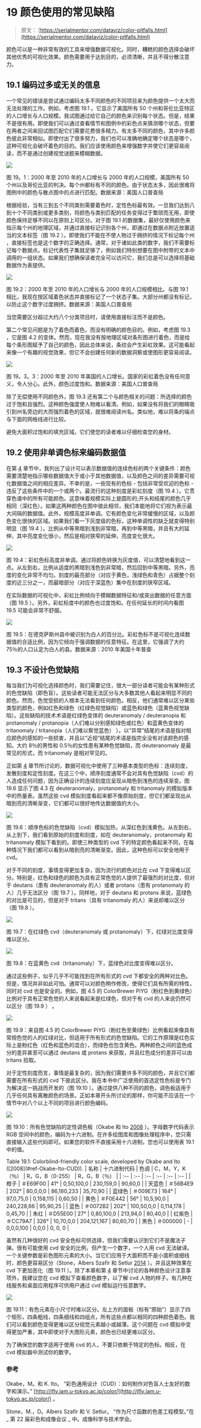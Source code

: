 # 19 颜色使用的常见缺陷

> 原文： [https://serialmentor.com/dataviz/color-pitfalls.html](https://serialmentor.com/dataviz/color-pitfalls.html)

颜色可以是一种非常有效的工具来增强数据可视化。同时，糟糕的颜色选择会破坏其他优秀的可视化效果。颜色需要用于达到目的，必须清晰，并且不得分散注意力。

## 19.1 编码过多或无关的信息

一个常见的错误是尝试通过编码太多不同颜色的不同项目来为颜色提供一个太大而无法处理的工作。例如，考虑图 19.1 。它显示了美国所有 50 个州和哥伦比亚特区的人口增长与人口规模。我试图通过给它自己的颜色来识别每个状态。但是，结果不是很有用。即使我们可以通过查看情节和图例中的彩色点来猜测哪个状态，但要在两者之间来回试图匹配它们需要花费很多精力。有太多不同的颜色，其中许多颜色彼此非常相似。即使付出了很多努力，我们也可以准确地确定哪个状态是哪个，这种可视化会破坏着色的目的。我们应该使用颜色来增强数字并使它们更容易阅读，而不是通过创建视觉谜题来模糊数据。

![](img/dd2f9532b18bf42e197aa62c6ba8c16c.jpg)

图 19。1：2000 年至 2010 年的人口增长与 2000 年的人口规模，美国所有 50 个州以及哥伦比亚的判决。每个州都标有不同的颜色。由于状态太多，因此很难将图例中的颜色与散点图中的点进行匹配。数据来源：美国人口普查局

根据经验，当有三到五个不同类别需要着色时，定性色标最有效。一旦我们达到八到十个不同类别或更多类别，将颜色与类别匹配的任务变得过于繁琐而无用，即使颜色保持足够不同以在原则上可区分。对于图 19.1 的数据集，最好仅使用颜色来指示每个州的地理区域，并通过直接标记识别各个州，即通过在数据点附近放置适当的文本标签（图 19.2 ）。即使我们不能在不使人物过于拥挤的情况下标记每个州​​，直接标签也是这个数字的正确选择。通常，对于诸如此类的数字，我们不需要标记每个数据点。标记代表性子集就足够了，例如我们特别想要在图中附带的文本中调用的一组状态。如果我们想确保读者完全可以访问它，我们总是可以选择将基础数据作为表提供。

![](img/e4a2114b9ea805bdda0aebb4e0b2e4a8.jpg)

图 19.2：2000 年至 2010 年的人口增长与 2000 年的人口规模相比。与图 19.1 相比，我现在按区域着色状态并直接标记了一个状态子集。大部分州都没有标记，以防止这个数字过度拥挤。数据来源：美国人口普查局

当您需要区分超过大约八个分类项目时，请使用直接标注而不是颜色。

第二个常见问题是为了着色而着色，而没有明确的颜色目的。例如，考虑图 19.3 ，它是图 4.2 的变体。然而，现在我没有按地理区域对条形图进行着色，而是给每个条形图赋予了自己的颜色，因此总体来说，条纹会产生彩虹效果。这可能看起来像一个有趣的视觉效果，但它不会创建任何新的数据洞察或使图形更容易阅读。

![](img/72a1adfa496b16d08087f8bea1d30fbd.jpg)

图 19。3。3：2000 年至 2010 年美国的人口增长。国家的彩虹着色没有任何意义，令人分心。此外，颜色过度饱和。数据来源：美国人口普查局

除了无偿使用不同颜色外，图 19.3 还有第二个与颜色相关的问题：所选择的颜色过于饱和且强烈。这种颜色强度使人物难以看清。例如，如果没有将我们的眼睛吸引到州名旁边的大而强烈着色的区域，就很难阅读州名。类似地，难以将条的端点与下面的网格线进行比较。

避免大面积过饱和的填充区域。它们使您的读者难以仔细检查您的身材。

## 19.2 使用非单调色标来编码数据值

在第 [4](color-basics.html#color-basics) 章节中，我列出了设计可以表示数据值的连续色标的两个关键条件：颜色需要清楚地指示哪些数据值大于或小于其他数据值，以及颜色之间的差异需要可视化数据值之间的相应差异。不幸的是，一些现有的色标 - 包括非常受欢迎的色标 - 违反了这些条件中的一个或两个。最流行的这种刻度是彩虹刻度（图 19.4 ）。它贯穿色谱中的所有可能颜色。这意味着规模实际上是圆形的;开头和结尾的颜色几乎相同（深红色）。如果这两种颜色在图中彼此相邻，我们本能地将它们视为表示最大间隔的数据值。此外，规模高度非单调。它有颜色变化非常缓慢的区域，以及颜色变化很快的区域。如果我们看一下灰度级的色标，这种单调性的缺乏就变得特别明显（图 19.4 ）。比例从中等黑暗到浅到非常暗，再到中等黑暗，并且有大的延伸，其中亮度变化很小，然后是相对狭窄的延伸，亮度变化很大。

![](img/a6b2d822de33776b26f6c3a8301a75a5.jpg)

图 19.4：彩虹色标高度非单调。通过将颜色转换为灰度值，可以清楚地看到这一点。从左到右，比例从适度的黑暗到浅色到非常暗，然后回到中等黑暗。另外，亮度的变化非常不均匀。刻度的最亮部分（对应于黄色，浅绿色和青色）占据整个刻度的近三分之一，而最暗部分（对应于深蓝色）集中在刻度的狭窄区域。

在实际数据的可视化中，彩虹比例倾向于模糊数据特征和/或突出数据的任意方面（图 19.5 ）。另外，彩虹标度中的颜色也过度饱和。在任何延长的时间内看图 19.5 可能会非常不舒服。

![](img/172b11200ba2c1c9c2f5ca48a84d38f7.jpg)

图 19.5：在德克萨斯州县中被识别为白人的百分比。彩虹色标不是可视化连续数据值的合适比例，因为它倾向于强调数据的任意特征。在这里，它强调了大约 75％的人口认定为白人的县。数据来源：2010 年美国十年普查

## 19.3 不设计色觉缺陷

每当我们为可视化选择颜色时，我们需要记住，很大一部分读者可能会有某种形式的色觉缺陷（即色盲）。这些读者可能无法区分与大多数其他人看起来明显不同的颜色。然而，色觉受损的人根本无法看到任何颜色。相反，他们通常难以区分某些类型的颜色，例如红色和绿色（红绿色视觉缺陷）或蓝色和绿色（蓝黄色视觉缺陷）。这些缺陷的技术术语是红绿色变体的 deuteranomaly / deuteranopia 和 protanomaly / protanopia（人们难以分别感知绿色或红色）和蓝黄色变体的 tritanomaly / tritanopia（人们难以察觉蓝色） ）。以“异常”结尾的术语是指对相应颜色的感知的一些损害，并且以“近视”结尾的术语是指完全没有对该颜色的感知。大约 8％的男性和 0.5％的女性患有某种色觉缺陷，而 deuteranomaly 是最常见的形式，而 tritanomaly 是相对罕见的。

正如第 [4](color-basics.html#color-basics) 章节所讨论的，数据可视化中使用了三种基本类型的色标：连续刻度，发散刻度和定性刻度。在这三个中，顺序刻度通常不会对具有色觉缺陷（cvd）的人造成任何问题，因为正确设计的连续刻度应呈现从暗色到浅色的连续渐变。图 19.6 显示了图 4.3 在 deuteranomaly，protanomaly 和 tritanomaly 的模拟版本中的热量表。虽然这些 cvd 模拟刻度看起来都不像原始刻度，但它们都呈现出从暗到亮的清晰渐变，它们都可以很好地传达数据值的大小。

![](img/98b31ff158111f601ac9ede2a1fda7b3.jpg)

图 19.6：顺序色标的色觉缺陷（cvd）模拟加热，从深红色到浅黄色。从左到右，从上到下，我们看到原始的刻度和刻度，如在 deuteranomaly，protanomaly 和 tritanomaly 模拟下看到的。即使三种类型的 cvd 下的特定颜色看起来不同，在每种情况下我们都可以看到从暗到亮的清晰渐变。因此，这种色标可以安全地用于 cvd。

对于不同的刻度，事情变得更加复杂，因为流行的颜色对比在 cvd 下变得难以区分。特别是，红色和绿色的颜色为具有正常色觉的人提供了最强烈的对比度，但对于 deutans（患有 deuteranomaly 的人）或者 protans（患有 protanomaly 的人）几乎无法区分（图 19.7 ）。同样地，对于 deutans 和 protans 来说，蓝绿色的对比是可见的，但是对于 tritans（具有 tritanomaly 的人）来说却难以区分（图 19.8 ）。

![](img/74af7facf3d0ecd631f88f0d26f9fa72.jpg)

图 19.7：在红绿色 cvd（deuteranomaly 或 protanomaly）下，红绿对比度变得难以区分。

![](img/3ec9a95fe13cd226d7e2c0e3063b2f80.jpg)

图 19.8：在蓝黄色 cvd（tritanomaly）下，蓝绿色对比度变得难以区分。

通过这些例子，似乎几乎不可能找到在所有形式的 cvd 下都安全的两种对比色。但是，情况并非如此可怕。通常可以对颜色稍作修改，使得它们具有所需的特性，同时对 cvd 也是安全的。例如，图 4.5 的 ColorBrewer PiYG（粉红色到黄绿色）比例对于具有正常色觉的人来说看起来是红绿色，但对于有 cvd 的人来说仍然可以区分（图 19.9 ） 。

![](img/d9c0b714d63e0471a98b0fcba237ea61.jpg)

图 19.9：来自图 4.5 的 ColorBrewer PiYG（粉红色至黄绿色）比例看起来像具有常规色觉的人的红绿对比，但适用于所有形式的色觉缺陷。它的工作原理是红色实际上是粉红色（红色和蓝色的混合），而绿色也包含黄色。两种颜色之间的蓝色成分的差异甚至可以通过 deutans 或 protans 来获取，并且红色成分的差异可以由 tritans 拾取。

对于定性刻度而言，事情是最复杂的，因为我们需要许多不同的颜色，并且它们都需要在所有形式的 cvd 下彼此区分。我在本书中广泛使用的首选定性色标是专门为解决这一挑战而开发的（图 19.10 ）。通过提供八种不同的颜色，调色板适用于几乎任何具有离散颜色的场景。正如本章开头所讨论的那样，你可能不应该在一个情节中对八个以上不同的项目进行颜色编码。

![](img/54fd927fd5d84dd6ed28f0b24e16e8b9.jpg)

图 19.10：所有色觉缺陷的定性调色板（Okabe 和 Ito [2008](#ref-Okabe-Ito-CUD) ）。字母数字代码表示 RGB 空间中的颜色，编码为十六进制。在许多绘图库和图像处理程序中，您只需直接输入这些代码即可。如果您的软件不直接采用十六进制，您也可以使用表 19.1 中的值。

<caption>Table 19.1: Colorblind-friendly color scale, developed by Okabe and Ito ([2008](#ref-Okabe-Ito-CUD)).</caption>
| 名称 | 十六进制代码 | 色调 | C，M，Y，K（％） | R，G，B（0-255） | R，G，B（％） |
| :-- | :-- | :-- | :-- | :-- | :-- |
| 橙子 | ＃E69F00 | 41° | 0,50,100,0 | 230,159,0 | 90,60,0 |
| 天蓝色 | ＃56B4E9 | 202° | 80,0,0,0 | 86,180,233 | 35,70,90 |
| 蓝绿色 | ＃009E73 | 164° | 97,0,75,0 | 0,158,115 | 0,60,50 |
| 黄色 | ＃F0E442 | 56° | 10,5,90,0 | 240,228,66 | 95,90,25 |
| 蓝色 | ＃0072B2 | 202° | 100,50,0,0 | 0,114,178 | 0,45,70 |
| 朱红 | ＃D55E00 | 27° | 0,80,100,0 | 213,94,0 | 80,40,0 |
| 红紫色 | ＃CC79A7 | 326° | 10,70,0,0 | 204,121,167 | 80,60,70 |
| 黑色 | ＃000000 | - | 0,0,0,100 | 0,0,0 | 0, 0, 0 |

虽然有几种很好的 cvd 安全色标可供选择，但我们需要认识到它们不是魔法子弹。很有可能使用 cvd 安全的比例，但产生一个数字，一个人用 cvd 无法破译。一个关键参数是彩色图形元素的大小。当它们应用于大面积而不是小面积或细线时，颜色更容易区分（Stone，Albers Szafir 和 Setlur [2014](#ref-Stone_et_al_2014) ）。并且这种效果在 cvd 下更加恶化（图 19.11 ）。除了本章和第 [4](color-basics.html#color-basics) 章节中讨论的各种颜色设计注意事项外，我建议您在 cvd 模拟下查看颜色数字，以了解 cvd 人物的样子。有几种在线服务和桌面应用程序可供用户通过 cvd 模拟运行任意数字。

![](img/de9079f8b6bfcbc6c1af108d79a6f825.jpg)

图 19.11：有色元素在小尺寸时难以区分。左上方的面板（标有“原始”）显示了四个矩形，四条粗线，四条细线和四组点，所有这些点都以相同的四种颜色着色。我们可以看到颜色变得更难以区分视觉元素越小或越薄。这个问题在 cvd 模拟中变得更加严重，其中即使对于大图形元素，颜色也已经更难以区分。

为了确保您的数字适用于使用 cvd 的人，不要只依赖于特定的色标。相反，在 cvd 模拟器中测试你的数字。

### 参考

Okabe，M。和 K. Ito。 “彩色通用设计（CUD）：如何制作对色盲人士友好的数字和演示。” [http://jfly.iam.u-tokyo.ac.jp/color/](http://jfly.iam.u-tokyo.ac.jp/color/) 。

Stone，M.，D。Albers Szafir 和 V. Setlur。 “作为尺寸函数的色差工程模型。”在 _ 第 22 届彩色和成像会议 _ 中。成像科学与技术学会。